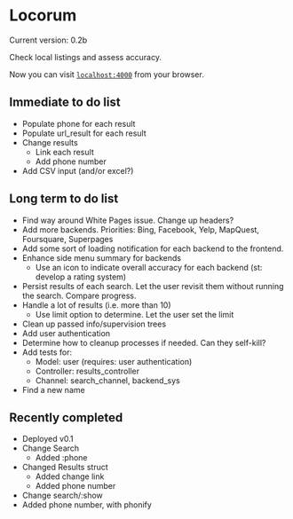 # Locorum

Current version: 0.2b

Check local listings and assess accuracy.

Now you can visit [`localhost:4000`](http://localhost:4000) from your browser.

## Immediate to do list
- Populate phone for each result
- Populate url_result for each result
- Change results
  - Link each result
  - Add phone number
- Add CSV input (and/or excel?)

## Long term to do list

- Find way around White Pages issue. Change up headers?
- Add more backends. Priorities: Bing, Facebook, Yelp, MapQuest, Foursquare, Superpages
- Add some sort of loading notification for each backend to the frontend.
- Enhance side menu summary for backends
  - Use an icon to indicate overall accuracy for each backend (st: develop a rating system)
- Persist results of each search. Let the user revisit them without running the search. Compare progress.
- Handle a lot of results (i.e. more than 10)
  - Use limit option to determine. Let the user set the limit
- Clean up passed info/supervision trees
- Add user authentication
- Determine how to cleanup processes if needed. Can they self-kill?
- Add tests for:
  - Model: user (requires: user authentication)
  - Controller: results_controller
  - Channel: search_channel, backend_sys
- Find a new name

## Recently completed
- Deployed v0.1
- Change Search
  - Added :phone
- Changed Results struct
  - Added change link
  - Added phone number
- Change search/:show
 - Added phone number, with phonify
